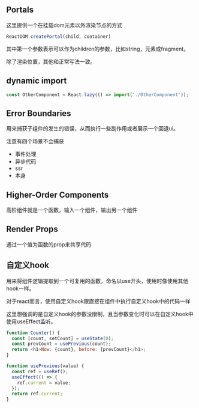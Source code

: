 ## Portals

这里提供一个在挂载dom元素以外渲染节点的方式
```js
ReactDOM.createPortal(child, container)
```
其中第一个参数表示可以作为children的参数，比如string，元素或fragment。

除了渲染位置，其他和正常写法一致。

## dynamic import

```js
const OtherComponent = React.lazy(() => import('./OtherComponent'));
```

## Error Boundaries

用来捕获子组件的发生的错误，从而执行一些副作用或者展示一个回退ui。

注意有四个场景不会捕获

- 事件处理
- 异步代码
- ssr
- 本身

## Higher-Order Components

高阶组件就是一个函数，输入一个组件，输出另一个组件

## Render Props

通过一个值为函数的prop来共享代码

## 自定义hook

用来将组件逻辑提取到一个可复用的函数，命名以use开头，使用时像使用其他hook一样。

对于react而言，使用自定义hook跟直接在组件中执行自定义hook中的代码一样

这里想强调的是自定义hook的参数没限制，且当参数变化时可以在自定义hook中使用useEffect监听。

```js
function Counter() {
  const [count, setCount] = useState(0);
  const prevCount = usePrevious(count);
  return <h1>Now: {count}, before: {prevCount}</h1>;
}

function usePrevious(value) {
  const ref = useRef();
  useEffect(() => {
    ref.current = value;
  });
  return ref.current;
}
```
